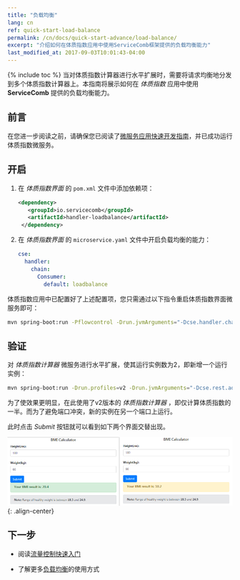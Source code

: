 ```yaml
---
title: "负载均衡"
lang: cn
ref: quick-start-load-balance
permalink: /cn/docs/quick-start-advance/load-balance/
excerpt: "介绍如何在体质指数应用中使用ServiceComb框架提供的负载均衡能力"
last_modified_at: 2017-09-03T10:01:43-04:00
---
```


{% include toc %}
当对体质指数计算器进行水平扩展时，需要将请求均衡地分发到多个体质指数计算器上。本指南将展示如何在 *体质指数* 应用中使用 **ServiceComb** 提供的负载均衡能力。

## 前言

在您进一步阅读之前，请确保您已阅读了[微服务应用快速开发指南](/cn/docs/quick-start-bmi/)，并已成功运行体质指数微服务。

## 开启

1. 在 *体质指数界面* 的 `pom.xml` 文件中添加依赖项：

   ```xml
   <dependency>
      <groupId>io.servicecomb</groupId>
      <artifactId>handler-loadbalance</artifactId>
    </dependency>
   ```

2. 在 *体质指数界面* 的 `microservice.yaml` 文件中开启负载均衡的能力：

   ```yaml
   cse:
     handler:
       chain:
         Consumer:
           default: loadbalance
   ```

体质指数应用中已配置好了上述配置项，您只需通过以下指令重启体质指数界面微服务即可：

```bash
mvn spring-boot:run -Pflowcontrol -Drun.jvmArguments="-Dcse.handler.chain.Provider.default=loadbalance"
```

## 验证

对 *体质指数计算器* 微服务进行水平扩展，使其运行实例数为2，即新增一个运行实例：

```bash
mvn spring-boot:run -Drun.profiles=v2 -Drun.jvmArguments="-Dcse.rest.address=0.0.0.0:7778"
```

为了使效果更明显，在此使用了v2版本的 *体质指数计算器* ，即仅计算体质指数的一半。而为了避免端口冲突，新的实例在另一个端口上运行。

此时点击 *Submit* 按钮就可以看到如下两个界面交替出现。

![负载均衡效果](/assets/images/load-balance-result.png){: .align-center}

## 下一步

* 阅读[流量控制快速入门](/cn/docs/quick-start-advance/flow-control/)

* 了解更多[负载均衡](/cn/users/load-balance/)的使用方式
